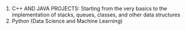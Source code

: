 1. C++ AND JAVA PROJECTS: Starting from the very basics to the implementation of stacks, queues, classes, and other data structures
2. Python (Data Science and Machine Learning)
